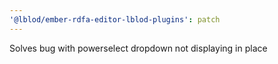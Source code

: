 ```yaml
---
'@lblod/ember-rdfa-editor-lblod-plugins': patch
---
```


Solves bug with powerselect dropdown not displaying in place
